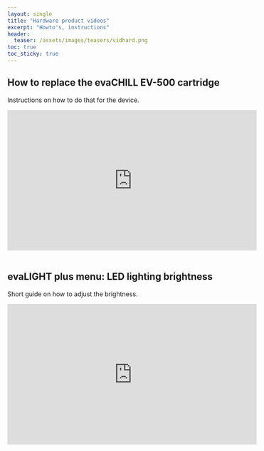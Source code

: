 ```yaml
---
layout: single
title: "Hardware product videos"
excerpt: "Howto's, instructions"
header:
  teaser: /assets/images/teasers/vidhard.png
toc: true
toc_sticky: true
---
```


<!--
sidebar:
  - title: "Use case"
    text: "New customers and employees intro guide"
-->

## How to replace the evaCHILL EV-500 cartridge

Instructions on how to do that for the device.

<iframe width="560" height="315" src="https://www.youtube.com/embed/0ZEfxcWZUjE" title="YouTube video player" frameborder="0" allow="accelerometer; autoplay; clipboard-write; encrypted-media; gyroscope; picture-in-picture" allowfullscreen></iframe>

<br>
<br>

## evaLIGHT plus menu: LED lighting brightness

Short guide on how to adjust the brightness.

<iframe width="560" height="315" src="https://www.youtube.com/embed/hGOw9nStorI" title="YouTube video player" frameborder="0" allow="accelerometer; autoplay; clipboard-write; encrypted-media; gyroscope; picture-in-picture" allowfullscreen></iframe>